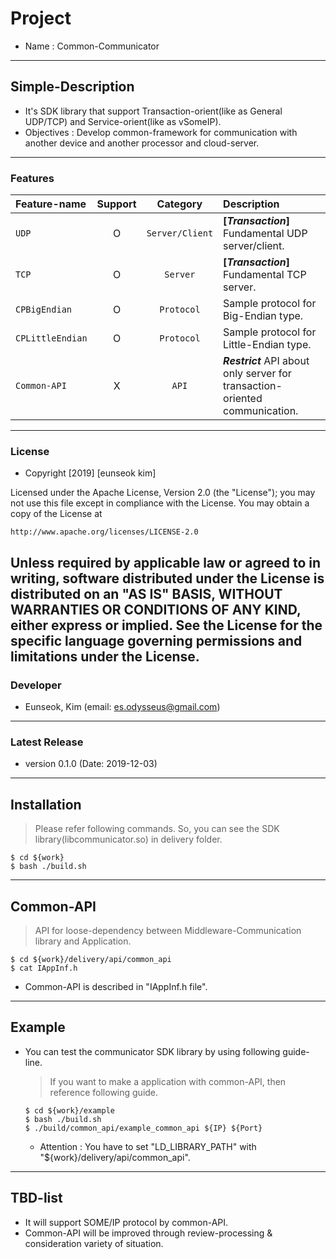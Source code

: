 # Project
- Name : Common-Communicator
---
## Simple-Description
- It's SDK library that support Transaction-orient(like as General UDP/TCP) and Service-orient(like as vSomeIP).
- Objectives : Develop common-framework for communication with another device and another processor and cloud-server.
---
### Features
Feature-name | Support | Category | Description
:---|:---:|:---:|:---
`UDP` | O | `Server/Client` | **[_Transaction_]** Fundamental UDP server/client.
`TCP` | O | `Server` | **[_Transaction_]** Fundamental TCP server.
`CPBigEndian` | O | `Protocol` | Sample protocol for Big-Endian type.
`CPLittleEndian` | O | `Protocol` | Sample protocol for Little-Endian type.
`Common-API` | X | `API` | **_Restrict_** API about only server for transaction-oriented communication.
---
### License
- Copyright [2019] [eunseok kim]

Licensed under the Apache License, Version 2.0 (the "License");
you may not use this file except in compliance with the License.
You may obtain a copy of the License at

    http://www.apache.org/licenses/LICENSE-2.0

Unless required by applicable law or agreed to in writing, software
distributed under the License is distributed on an "AS IS" BASIS,
WITHOUT WARRANTIES OR CONDITIONS OF ANY KIND, either express or implied.
See the License for the specific language governing permissions and
limitations under the License.
---
### Developer
- Eunseok, Kim (email: es.odysseus@gmail.com)
---
### Latest Release
- version 0.1.0 (Date: 2019-12-03)
---
## Installation
> Please refer following commands.
> So, you can see the SDK library(libcommunicator.so) in delivery folder.
```shell
$ cd ${work}
$ bash ./build.sh
```
---
## Common-API
   > API for loose-dependency between Middleware-Communication library and Application.
   ```shell
   $ cd ${work}/delivery/api/common_api
   $ cat IAppInf.h
   ```
   - Common-API is described in "IAppInf.h file".
---
## Example
- You can test the communicator SDK library by using following guide-line.
   > If you want to make a application with common-API, then reference following guide.
   ```shell
   $ cd ${work}/example
   $ bash ./build.sh
   $ ./build/common_api/example_common_api ${IP} ${Port}
   ```
   - Attention : You have to set "LD_LIBRARY_PATH" with "${work}/delivery/api/common_api".
---
## TBD-list
- It will support SOME/IP protocol by common-API.
- Common-API will be improved through review-processing & consideration variety of situation.
